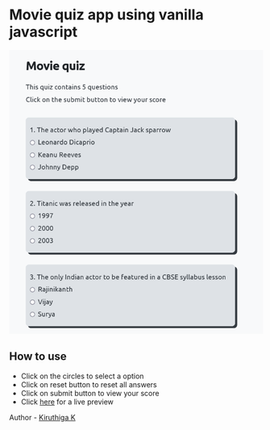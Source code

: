 # Movie quiz app using vanilla javascript

![](screenshot.png)

## How to use

- Click on the circles to select a option
- Click on reset button to reset all answers
- Click on submit button to view your score
- Click [here](https://kiruanime2003.github.io/movie-quiz-app-js/) for a live preview

Author - [Kiruthiga K](https://kiruanime2003.gitlab.io/)
